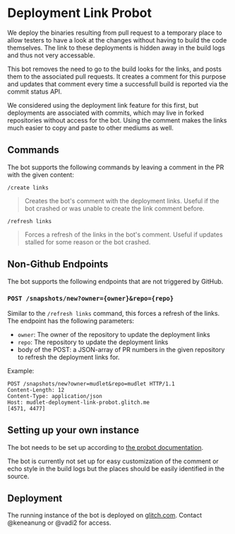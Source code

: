 # Deployment Link Probot #

We deploy the binaries resulting from pull request to a temporary place to allow testers to have a look at the changes without having to build the code themselves. The link to these deployments is hidden away in the build logs and thus not very accessable.

This bot removes the need to go to the build looks for the links, and posts them to the associated pull requests. It creates a comment for this purpose and updates that comment every time a successfull build is reported via the commit status API.

We considered using the deployment link feature for this first, but deployments are associated with commits, which may live in forked repositories without access for the bot. Using the comment makes the links much easier to copy and paste to other mediums as well.

## Commands ##

The bot supports the following commands by leaving a comment in the PR with the given content:

`/create links`
> Creates the bot's comment with the deployment links. Useful if the bot crashed or was unable to create the link comment before.

`/refresh links`
> Forces a refresh of the links in the bot's comment. Useful if updates stalled for some reason or the bot crashed.

## Non-Github Endpoints ##

The bot supports the following endpoints that are not triggered by GitHub.

### `POST /snapshots/new?owner={owner}&repo={repo}` ###

Similar to the `/refresh links` command, this forces a refresh of the links. The endpoint has the following parameters:
- `owner`: The owner of the repository to update the deployment links
- `repo`: The repository to update the deployment links
- body of the POST: a JSON-array of PR numbers in the given repository to refresh the deployment links for.

Example:
```
POST /snapshots/new?owner=mudlet&repo=mudlet HTTP/1.1
Content-Length: 12
Content-Type: application/json
Host: mudlet-deployment-link-probot.glitch.me
[4571, 4477]
```

## Setting up your own instance ##

The bot needs to be set up according to [the probot documentation](https://probot.github.io/docs/deployment/).

The bot is currently not set up for easy customization of the comment or echo style in the build logs but the places should be easily identified in the source.

## Deployment

The running instance of the bot is deployed on [glitch.com](glitch.com). Contact @keneanung or @vadi2 for access.
